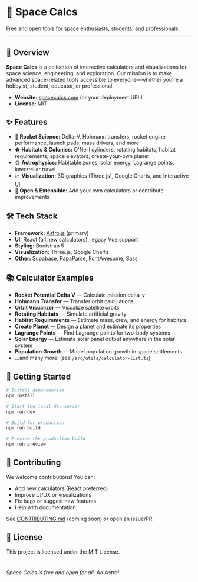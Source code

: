 # 🚀 Space Calcs

Free and open tools for space enthusiasts, students, and professionals.


---



## 🌌 Overview



**Space Calcs** is a collection of interactive calculators and visualizations for space science, engineering, and exploration. Our mission is to make advanced space-related tools accessible to everyone—whether you're a hobbyist, student, educator, or professional.



-   **Website:** [spacecalcs.com](https://spacecalcs.com) (or your deployment URL)
-   **License:** MIT



## ✨ Features



-   🚀 **Rocket Science:** Delta-V, Hohmann transfers, rocket engine performance, launch pads, mass drivers, and more
-   � **Habitats & Colonies:** O'Neill cylinders, rotating habitats, habitat requirements, space elevators, create-your-own planet
-   🌞 **Astrophysics:** Habitable zones, solar energy, Lagrange points, interstellar travel
-   📈 **Visualization:** 3D graphics (Three.js), Google Charts, and interactive UI
-   🧮 **Open & Extensible:** Add your own calculators or contribute improvements



## 🛠️ Tech Stack



-   **Framework:** [Astro.js](https://astro.build/) (primary)
-   **UI:** React (all new calculators), legacy Vue support
-   **Styling:** Bootstrap 5
-   **Visualization:** Three.js, Google Charts
-   **Other:** Supabase, PapaParse, FontAwesome, Sass



## 📚 Calculator Examples



-   **Rocket Potential Delta V** — Calculate mission delta-v
-   **Hohmann Transfer** — Transfer orbit calculations
-   **Orbit Visualizer** — Visualize satellite orbits
-   **Rotating Habitats** — Simulate artificial gravity
-   **Habitat Requirements** — Estimate mass, crew, and energy for habitats
-   **Create Planet** — Design a planet and estimate its properties
-   **Lagrange Points** — Find Lagrange points for two-body systems
-   **Solar Energy** — Estimate solar panel output anywhere in the solar system
-   **Population Growth** — Model population growth in space settlements
-   ...and many more! (see `/src/utils/calculator-list.ts`)



## 🚀 Getting Started



```bash
# Install dependencies
npm install

# Start the local dev server
npm run dev

# Build for production
npm run build

# Preview the production build
npm run preview
```



## 🤝 Contributing



We welcome contributions! You can:

-   Add new calculators (React preferred)
-   Improve UI/UX or visualizations
-   Fix bugs or suggest new features
-   Help with documentation



See [CONTRIBUTING.md](CONTRIBUTING.md) (coming soon) or open an issue/PR.



## 📝 License



This project is licensed under the MIT License.


#

_Space Calcs is free and open for all. Ad Astra!_
